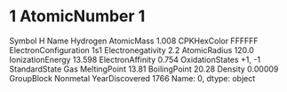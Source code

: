 # 1 AtomicNumber                    1
Symbol                          H
Name                     Hydrogen
AtomicMass                  1.008
CPKHexColor                FFFFFF
ElectronConfiguration         1s1
Electronegativity             2.2
AtomicRadius                120.0
IonizationEnergy           13.598
ElectronAffinity            0.754
OxidationStates            +1, -1
StandardState                 Gas
MeltingPoint                13.81
BoilingPoint                20.28
Density                   0.00009
GroupBlock               Nonmetal
YearDiscovered               1766
Name: 0, dtype: object